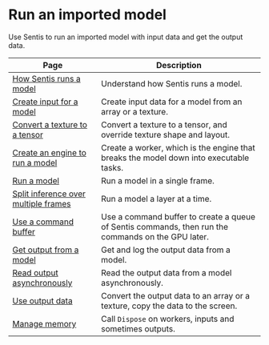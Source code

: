 # Run an imported model

Use Sentis to run an imported model with input data and get the output data.

|Page|Description|
|-|-|
|[How Sentis runs a model](how-sentis-runs-a-model.md)|Understand how Sentis runs a model.|
|[Create input for a model](create-an-input-tensor.md)|Create input data for a model from an array or a texture.|
|[Convert a texture to a tensor](convert-texture-to-tensor.md)|Convert a texture to a tensor, and override texture shape and layout.|
|[Create an engine to run a model](create-an-engine.md)|Create a worker, which is the engine that breaks the model down into executable tasks.|
|[Run a model](run-a-model.md)|Run a model in a single frame.|
|[Split inference over multiple frames](split-inference-over-multiple-frames.md)|Run a model a layer at a time.|
|[Use a command buffer](use-command-buffer.md)|Use a command buffer to create a queue of Sentis commands, then run the commands on the GPU later.|
|[Get output from a model](get-the-output.md)|Get and log the output data from a model.|
|[Read output asynchronously](read-output-async.md)|Read the output data from a model asynchronously.|
|[Use output data](use-model-output.md)|Convert the output data to an array or a texture, copy the data to the screen.|
|[Manage memory](manage-memory.md)|Call `Dispose` on workers, inputs and sometimes outputs.|
